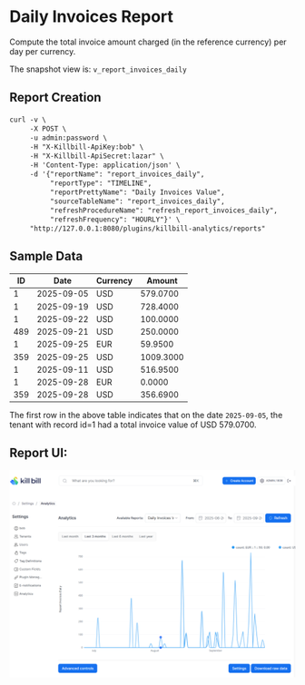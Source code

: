 # Daily Invoices Report

Compute the total invoice amount charged (in the reference currency) per day per currency.

The snapshot view is: `v_report_invoices_daily`

## Report Creation

```
curl -v \
     -X POST \
     -u admin:password \
     -H "X-Killbill-ApiKey:bob" \
     -H "X-Killbill-ApiSecret:lazar" \
     -H 'Content-Type: application/json' \
     -d '{"reportName": "report_invoices_daily",
          "reportType": "TIMELINE",
          "reportPrettyName": "Daily Invoices Value",
          "sourceTableName": "report_invoices_daily",
          "refreshProcedureName": "refresh_report_invoices_daily",
          "refreshFrequency": "HOURLY"}' \
     "http://127.0.0.1:8080/plugins/killbill-analytics/reports"
```

## Sample Data

| ID  | Date       | Currency | Amount    |
|-----|------------|----------|-----------|
| 1   | 2025-09-05 | USD      | 579.0700  |
| 1   | 2025-09-19 | USD      | 728.4000  |
| 1   | 2025-09-22 | USD      | 100.0000  |
| 489 | 2025-09-21 | USD      | 250.0000  |
| 1   | 2025-09-25 | EUR      | 59.9500   |
| 359 | 2025-09-25 | USD      | 1009.3000 |
| 1   | 2025-09-11 | USD      | 516.9500  |
| 1   | 2025-09-28 | EUR      | 0.0000    |
| 359 | 2025-09-28 | USD      | 356.6900  |

The first row in the above table indicates that on the date `2025-09-05`, the tenant with record id=1 had a total invoice value of USD 579.0700.


## Report UI:

![invoice-amount-daily.png](invoice-amount-daily.png)